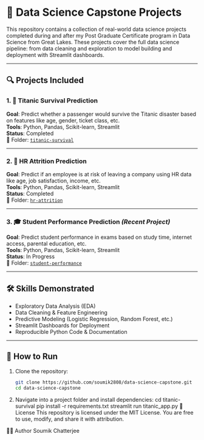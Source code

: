 # 🧠 Data Science Capstone Projects

This repository contains a collection of real-world data science projects completed during and after my Post Graduate Certificate program in Data Science from Great Lakes. These projects cover the full data science pipeline: from data cleaning and exploration to model building and deployment with Streamlit dashboards.

---

## 🔍 Projects Included

### 1. 🚢 Titanic Survival Prediction

**Goal**: Predict whether a passenger would survive the Titanic disaster based on features like age, gender, ticket class, etc.  
**Tools**: Python, Pandas, Scikit-learn, Streamlit  
**Status**: Completed  
📂 Folder: [`titanic-survival`](./titanic-survival)

---

### 2. 💼 HR Attrition Prediction

**Goal**: Predict if an employee is at risk of leaving a company using HR data like age, job satisfaction, income, etc.  
**Tools**: Python, Pandas, Scikit-learn, Streamlit  
**Status**: Completed  
📂 Folder: [`hr-attrition`](./hr-attrition)

---

### 3. 🎓 Student Performance Prediction _(Recent Project)_

**Goal**: Predict student performance in exams based on study time, internet access, parental education, etc.  
**Tools**: Python, Pandas, Scikit-learn, Streamlit  
**Status**: In Progress  
📂 Folder: [`student-performance`](./student-performance)

---

## 🛠 Skills Demonstrated

- Exploratory Data Analysis (EDA)
- Data Cleaning & Feature Engineering
- Predictive Modeling (Logistic Regression, Random Forest, etc.)
- Streamlit Dashboards for Deployment
- Reproducible Python Code & Documentation

---

## 🚀 How to Run

1. Clone the repository:
   ```bash
   git clone https://github.com/soumik2808/data-science-capstone.git
   cd data-science-capstone
   ```
2. Navigate into a project folder and install dependencies:
   cd titanic-survival
   pip install -r requirements.txt
   streamlit run titanic_app.py
   📄 License
   This repository is licensed under the MIT License. You are free to use, modify, and share it with attribution.

🙋‍♂️ Author
Soumik Chatterjee
